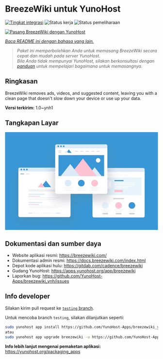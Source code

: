 <!--
N.B.: README ini dibuat secara otomatis oleh <https://github.com/YunoHost/apps/tree/master/tools/readme_generator>
Ini TIDAK boleh diedit dengan tangan.
-->

# BreezeWiki untuk YunoHost

[![Tingkat integrasi](https://dash.yunohost.org/integration/breezewiki.svg)](https://ci-apps.yunohost.org/ci/apps/breezewiki/) ![Status kerja](https://ci-apps.yunohost.org/ci/badges/breezewiki.status.svg) ![Status pemeliharaan](https://ci-apps.yunohost.org/ci/badges/breezewiki.maintain.svg)

[![Pasang BreezeWiki dengan YunoHost](https://install-app.yunohost.org/install-with-yunohost.svg)](https://install-app.yunohost.org/?app=breezewiki)

*[Baca README ini dengan bahasa yang lain.](./ALL_README.md)*

> *Paket ini memperbolehkan Anda untuk memasang BreezeWiki secara cepat dan mudah pada server YunoHost.*  
> *Bila Anda tidak mempunyai YunoHost, silakan berkonsultasi dengan [panduan](https://yunohost.org/install) untuk mempelajari bagaimana untuk memasangnya.*

## Ringkasan

BreezeWiki removes ads, videos, and suggested content, leaving you with a clean page that doesn't slow down your device or use up your data.

**Versi terkirim:** 1.0~ynh1

## Tangkapan Layar

![Tangkapan Layar pada BreezeWiki](./doc/screenshots/example.jpg)

## Dokumentasi dan sumber daya

- Website aplikasi resmi: <https://breezewiki.com/>
- Dokumentasi admin resmi: <https://docs.breezewiki.com/index.html>
- Depot kode aplikasi hulu: <https://gitdab.com/cadence/breezewiki>
- Gudang YunoHost: <https://apps.yunohost.org/app/breezewiki>
- Laporkan bug: <https://github.com/YunoHost-Apps/breezewiki_ynh/issues>

## Info developer

Silakan kirim pull request ke [`testing` branch](https://github.com/YunoHost-Apps/breezewiki_ynh/tree/testing).

Untuk mencoba branch `testing`, silakan dilanjutkan seperti:

```bash
sudo yunohost app install https://github.com/YunoHost-Apps/breezewiki_ynh/tree/testing --debug
atau
sudo yunohost app upgrade breezewiki -u https://github.com/YunoHost-Apps/breezewiki_ynh/tree/testing --debug
```

**Info lebih lanjut mengenai pemaketan aplikasi:** <https://yunohost.org/packaging_apps>

